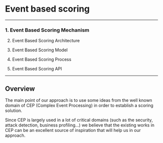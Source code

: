 <!--
parent: 'Results And Events'
created_at: '2011-03-04 11:16:54'
updated_at: '2013-03-13 13:10:31'
authors:
    - 'Jérôme Bogaerts'
tags:
    - 'Results And Events'
-->

Event based scoring
===================

------------------------------------------------------------------------

### 1. Event Based Scoring Mechanism<br/>

2. Event Based Scoring Architecture<br/>

3. Event Based Scoring Model<br/>

4. Event Based Scoring Process<br/>

5. Event Based Scoring API

------------------------------------------------------------------------

Overview
--------

The main point of our approach is to use some ideas from the well known domain of CEP (Complex Event Processing) in order to establish a scoring solution.<br/>

Since CEP is largely used in a lot of critical domains (such as the security, attack detection, business profiling…) we believe that the existing works in CEP can be an excellent source of inspiration that will help us in our approach.


